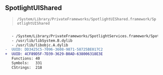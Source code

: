## SpotlightUIShared

> `/System/Library/PrivateFrameworks/SpotlightUIShared.framework/SpotlightUIShared`

```diff

   - /System/Library/PrivateFrameworks/SpotlightServices.framework/SpotlightServices
   - /usr/lib/libSystem.B.dylib
   - /usr/lib/libobjc.A.dylib
-  UUID: DD3425C5-7096-3608-9871-58725BE017C2
+  UUID: 4CF89D5F-7D39-3629-B0AD-638006318E3E
   Functions: 40
   Symbols:   331
   CStrings:  218

```
